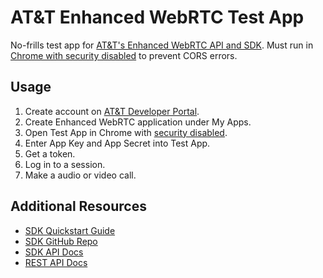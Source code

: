 # AT&amp;T Enhanced WebRTC Test App

No-frills test app for [AT&amp;T's Enhanced WebRTC API and SDK](http://developer.att.com/webrtc). Must run in [Chrome with security disabled](http://stackoverflow.com/questions/3102819/disable-same-origin-policy-in-chrome) to prevent CORS errors.

Usage
---
1. Create account on [AT&amp;T Developer Portal](http://developer.att.com).
2. Create Enhanced WebRTC application under My Apps.
3. Open Test App in Chrome with [security disabled](http://stackoverflow.com/questions/3102819/disable-same-origin-policy-in-chrome).
4. Enter App Key and App Secret into Test App.
4. Get a token.
5. Log in to a session.
6. Make a audio or video call.
 
Additional Resources
---
* [SDK Quickstart Guide](http://developer.att.com/sdks-plugins/enhanced-webrtc)
* [SDK GitHub Repo](https://github.com/attdevsupport/ewebrtc-sdk)
* [SDK API Docs](http://attdevsupport.github.io/ewebrtc-sdk/api-docs/)
* [REST API Docs](http://developer.att.com/apis/enhanced-webrtc/docs)
